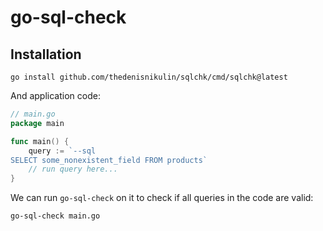 # go-sql-check

## Installation

```
go install github.com/thedenisnikulin/sqlchk/cmd/sqlchk@latest
```

And application code:
```go
// main.go
package main

func main() {
	query := `--sql
SELECT some_nonexistent_field FROM products`
    // run query here...
}
```

We can run `go-sql-check` on it to check if all queries in the code are valid:
```bash
go-sql-check main.go
```
